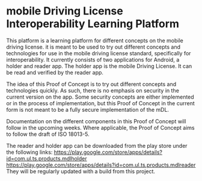 # mobile Driving License Interoperability Learning Platform

This platform is a learning platform for different concepts on the mobile driving license. it is meant to be used to try out different concepts and technologies for use in the mobile driving license standard, specifically for interoperability.
It currently consists of two applications for Android, a holder and reader app. The holder app is the mobile Driving License. It can be read and verified by the reader app.

The idea of this Proof of Concept is to try out different concepts and technologies quickly. As such, there is no emphasis on security in the current version on the app. Some security concepts are either implemented or in the process of implementation, but this Proof of Concept in the current form is not meant to be a fully secure implementation of the mDL.

Documentation on the different components in this Proof of Concept will follow in the upcoming weeks. Where applicable, the Proof of Concept aims to follow the draft of ISO 18013-5.

The reader and holder app can be downloaded from the play store under the following links:
https://play.google.com/store/apps/details?id=com.ul.ts.products.mdlholder    
https://play.google.com/store/apps/details?id=com.ul.ts.products.mdlreader  
They will be regularly updated with a build from this project.
